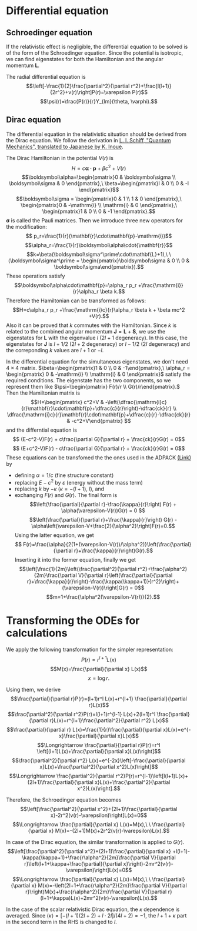 # Differential equation 

## Schroedinger equation
If the relativistic effect is negligible, the differential equation to be solved is of the form of the Schroedinger equation.
Since the potential is isotropic, we can find eigenstates for both the Hamiltonian and the angular momentum $\mathbf{L}$.

The radial differential equation is 
$$\left[-\frac{1}{2}\frac{\partial^2}{\partial r^2}+\frac{l(l+1)}{2r^2}+v(r)\right]P(r)=\varepsilon P(r)$$
$$\psi(r)=\frac{P(r)}{r}Y_{lm}(\theta, \varphi).$$

## Dirac equation
The differential equation in the relativistic situation should be derived from the Dirac equation.
We follow the derivation in [L. I. Schiff, "Quantum Mechanics", translated to Japanese by K. Inoue](http://www.yoshiokasyoten.sakura.ne.jp/phys/ISBN4-8427-0158-7.html).

The Dirac Hamiltonian in the potential $V(r)$ is 
$$H=c\boldsymbol\alpha\cdot\mathbf{p}+\beta c^2+V(r)$$
$$\boldsymbol\alpha=\begin{pmatrix}0 & \boldsymbol\sigma \\ \boldsymbol\sigma & 0 \end{pmatrix},\ \beta=\begin{pmatrix}I & 0 \\ 0 & -I \end{pmatrix}$$
$$\boldsymbol\sigma = \begin{pmatrix}0 & 1 \\ 1 & 0 \end{pmatrix},\ \begin{pmatrix}0 & -\mathrm{i} \\ \mathrm{i} & 0 \end{pmatrix},\ \begin{pmatrix}1 & 0 \\ 0 & -1 \end{pmatrix}.$$
$\boldsymbol\sigma$ is called the Pauli matrices.
Then we introduce three new operators for the modification:
$$ p_r=\frac{1}{r}(\mathbf{r}\cdot\mathbf{p}-\mathrm{i})$$
$$\alpha_r=\frac{1}{r}\boldsymbol\alpha\cdot{\mathbf{r}}$$
$$k=\beta(\boldsymbol\sigma^\prime\cdot\mathbf{L}+1),\ \ (\boldsymbol\sigma^\prime = \begin{pmatrix}\boldsymbol\sigma & 0 \\ 0 & \boldsymbol\sigma\end{pmatrix}).$$
These operatiors satisfy
$$\boldsymbol\alpha\cdot\mathbf{p}=\alpha_r p_r +\frac{\mathrm{i}}{r}\alpha_r \beta k.$$
Therefore the Hamiltonian can be transformed as follows:
$$H=c\alpha_r p_r +\frac{\mathrm{i}c}{r}\alpha_r \beta k + \beta mc^2 +V(r).$$
Also it can be proved that $k$ commutes with the Hamiltonian.
Since $k$ is related to the combined angular momentum $\mathbf{J}=\mathbf{L}+\mathbf{S}$, we use the eigenstates for $\mathbf{L}$ with the eigenvalue $l$ ($2l+1$ degeneracy).
In this case, the eigenstates for $\mathbf{J}$ is $l+1/2$ ($2l+2$ degeneracy) or $l-1/2$ ($2l$ degeneracy) and the correponding $k$ values are $l+1$ or $-l$.

In the differential equation for the simultaneous eigenstates, we don't need $4\times4$ matrix.
$\beta=\begin{pmatrix}1 & 0 \\ 0 & -1\end{pmatrix},\ \alpha_r = \begin{pmatrix} 0 & -\mathrm{i} \\ \mathrm{i} & 0 \end{pmatrix}$ satisfy the required conditions.
The eigenstate has the two components, so we represent them like $\psi=\begin{pmatrix} F(r)/r \\ G(r)/r\end{pmatrix}.$
Then the Hamiltonian matrix is 
$$H=\begin{pmatrix} c^2+V & -\left(\dfrac{\mathrm{i}c}{r}\mathbf{r}\cdot\mathbf{p}+\dfrac{c}{r}\right)-\dfrac{ck}{r} \\ \dfrac{\mathrm{i}c}{r}\mathbf{r}\cdot\mathbf{p}+\dfrac{c}{r}-\dfrac{ck}{r} & -c^2+V\end{pmatrix} $$
and the differntial equation is 
$$ (E-c^2-V)F(r) + c\frac{\partial G}{\partial r} + \frac{ck}{r}G(r) = 0$$
$$ (E+c^2-V)F(r) - c\frac{\partial G}{\partial r} + \frac{ck}{r}G(r) = 0$$
These equations can be transfomed the the ones used in the ADPACK [(Link)](https://t-ozaki.issp.u-tokyo.ac.jp/mpcoms2021_lectures/Atomic_DFT-implementation.pdf) by 
- defining $\alpha=1/c$ (fine structure constant)
- replacing $E-c^2$ by $\varepsilon$ (energy without the mass term)
- replacing $k$ by $-\kappa\ (\kappa = -(l+1),\ l)$, and
- exchanging $F(r)$ and $G(r)$.
The final form is
$$\left(\frac{\partial}{\partial r}-\frac{\kappa}{r}\right) F(r) + \alpha(\varepsilon-V(r))G(r) = 0 $$
$$\left(\frac{\partial}{\partial r}+\frac{\kappa}{r}\right) G(r) -\alpha\left(\varepsilon-V+\frac{2}{\alpha^2}\right)F(r)=0.$$
Using the latter equation, we get
$$ F(r)=\frac{\alpha}{2(1+(\varepsilon-V(r))/\alpha^2)}\left(\frac{\partial}{\partial r}+\frac{\kappa}{r}\right)G(r).$$
Inserting it into the former equation, finally we get
$$\left[\frac{1}{2m}\left(\frac{\partial^2}{\partial r^2}+\frac{\alpha^2}{2m}\frac{\partial V}{\partial r}\left(\frac{\partial}{\partial r}+\frac{\kappa}{r}\right)-\frac{\kappa(\kappa+1)}{r^2}\right)+(\varepsilon-V(r))\right]G(r) = 0$$
$$m=1+\frac{\alpha^2(\varepsilon-V(r))}{2}.$$

# Transforming the ODEs for calculations

We apply the following transformation for the simpler representation:
$$P(r)=r^{l+1} L(x)$$
$$M(x)=\frac{\partial}{\partial x} L(x)$$
$$x=\log r.$$

Using them, we derive
$$\frac{\partial}{\partial r}P(r)=(l+1)r^l L(x)+r^{l+1} \frac{\partial}{\partial r}L(x)$$
$$\frac{\partial^2}{\partial r^2}P(r)=l(l+1)r^{l-1} L(x)+2(l+1)r^l \frac{\partial}{\partial r}L(x)+r^{l+1}\frac{\partial^2}{\partial r^2} L(x)$$
$$\frac{\partial}{\partial r} L(x)=\frac{1}{r}\frac{\partial}{\partial x}L(x)=e^{-x}\frac{\partial}{\partial x}L(x)$$
$$\Longrightarrow \frac{\partial}{\partial r}P(r)=r^l \left[(l+1)L(x)+\frac{\partial}{\partial x}L(x)\right]$$
$$\frac{\partial^2}{\partial r^2} L(x)=e^{-2x}\left[-\frac{\partial}{\partial x}L(x)+\frac{\partial^2}{\partial x^2}L(x)\right]$$
$$\Longrightarrow \frac{\partial^2}{\partial r^2}P(r)=r^{l-1}\left[l(l+1)L(x)+(2l+1)\frac{\partial}{\partial x}L(x)+\frac{\partial^2}{\partial x^2}L(x)\right].$$

Therefore, the Schroedinger equation becomes
$$\left[\frac{\partial^2}{\partial x^2}+(2l+1)\frac{\partial}{\partial x}-2r^2(v(r)-\varepsilon)\right]L(x)=0$$
$$\Longrightarrow \frac{\partial}{\partial x} L(x)=M(x),\ \ 
\frac{\partial}{\partial x} M(x)=-(2l+1)M(x)+2r^2(v(r)-\varepsilon)L(x).$$

In case of the Dirac equation, the similar transformation is applied to $G(r)$.
$$\left[\frac{\partial^2}{\partial x^2}+(2l+1)\frac{\partial}{\partial x} +l(l+1)-\kappa(\kappa+1)+\frac{r\alpha^2}{2m}\frac{\partial V}{\partial r}\left(l+1+\kappa+\frac{\partial}{\partial x}\right)-2mr^2(v(r)-\varepsilon)\right]L(x)=0$$
$$\Longrightarrow \frac{\partial}{\partial x} L(x)=M(x),\ \ 
\frac{\partial}{\partial x} M(x)=-\left(2l+1+\frac{r\alpha^2}{2m}\frac{\partial V}{\partial r}\right)M(x)+\frac{r\alpha^2}{2m}\frac{\partial V}{\partial r}(l+1+\kappa)L(x)+2mr^2(v(r)-\varepsilon)L(x).$$

In the case of the scalar relativistic Dirac equation, the $\kappa$ dependence is averaged.
Since $\langle\kappa\rangle=[-(l+1)(2l+2)+l\cdot 2l]/(4l+2)=-1$, the $l+1+\kappa$ part in the second term in the RHS is changed to $l$.